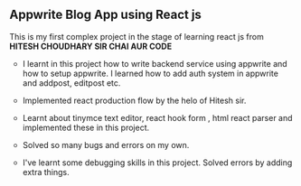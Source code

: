 <h2> Appwrite Blog App using React js</h2>
<p> This is my first complex project in the stage of learning react js from <b>HITESH CHOUDHARY SIR CHAI AUR CODE </b>  
</p>
<ul type="circle">
  <li><p>I learnt in this project how to write backend service using appwrite and how to setup appwrite. I learned how to add auth system in appwrite and addpost, editpost etc.
  </p></li>
  <li>
    <p> Implemented react production flow by the helo of Hitesh sir.</p>
  </li>
  <li>
    <p> Learnt about tinymce text editor, react hook form , html react parser and implemented these in this project.</p>
  </li>
  <li>
    <p>
      Solved so many bugs and errors on my own. 
    </p>
  </li>
<li>
  <p>I've learnt some debugging skills in this project. Solved errors  by adding extra things.</p>
</li>
</ul>
